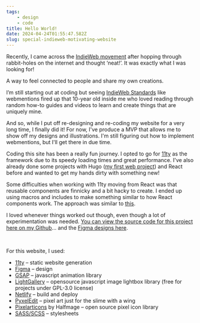 ```yaml
---
tags:
    - design
    - code
title: Hello World!
date: 2024-04-24T01:55:47.582Z
slug: special-indieweb-motivating-website
---
```


<!-- After my art account (which I’ve kept running since 2016) got deleted by Instagram at the beginning of this year, I was determined not to make posts on social media again.

I felt like that particular art account held a lot of sentimental value for me since it traced my growth in drawing from my high school days. A lot of the drawings (albeit embarrassing) weren’t stored anywhere else. It felt like a time capsule that got thrown away.

I do miss being able to share my drawings with friends and family though, and it got me thinking that I should create a platform of my own, where the content is mine alone. -->

Recently, I came across the [IndieWeb movement](https://indieweb.org/) after hopping through rabbit-holes on the internet and thought ‘neat!’. It was exactly what I was looking for! 

A way to feel connected to people and share my own creations.

I’m still starting out at coding but seeing [IndieWeb Standards](https://spec.indieweb.org/) like webmentions fired up that 10-year old inside me who loved reading through random how-to guides and videos to learn and create things that are uniquely mine.

And so, while I put off re-designing and re-coding my website for a very long time, I finally did it! For now, I've produce a MVP that allows me to show off my designs and illustrations. I'm still figuring out how to implement webmentions, but I'll get there in due time.

Coding this site has been a really fun journey. I opted to go for [11ty](https://11ty.dev/) as the framework due to its speedy loading times and great performance. I've also already done some projects with Hugo ([my first web project](https://bomby.neocities.org/)) and React before and wanted to get my hands dirty with something new!

Some difficulties when working with 11ty moving from React was that reusable components are finnicky and a bit hacky to create. I ended up using macros and includes to make something similar to how React components work. The approach was similar to [this](https://www.trysmudford.com/blog/encapsulated-11ty-components/).

I loved whenever things worked out though, even though a lot of experimentation was needed. [You can view the source code for this project here on my Github](https://github.com/wingywing/2023-portfolio)... and the [Figma designs here](https://www.figma.com/file/OyD8DQSqoJTtcu1VjJJw6O/2023-Portfolio?type=design&node-id=0%3A1&mode=design&t=Qfwa8iMbu6RW6J0r-1).

<br/>

For this website, I used:
- [11ty](https://11ty.dev/) – static website generation
- [Figma](https://figma.com/) – design
- [GSAP](https://gsap.com/) – javascript animation library
- [LightGallery](https://www.lightgalleryjs.com/) – opensource javascript image lightbox library (free for projects under GPL-3.0 license)
- [Netlify](https://www.netlify.com/) – build and deploy
- [PyxelEdit](https://pyxeledit.com/index.php) – pixel art just for the slime with a wing
- [Pixelarticons](https://pixelarticons.com/) by Halfmage – open source pixel icon library
- [SASS/SCSS](https://sass-lang.com/) – stylesheets